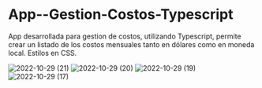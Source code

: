 # App--Gestion-Costos-Typescript

App desarrollada para gestion de costos, utilizando Typescript, permite crear un listado de los costos mensuales tanto en dólares como en moneda local.
Estilos en CSS.


![2022-10-29 (21)](https://user-images.githubusercontent.com/97048366/198846342-ede3259c-7467-414b-85df-6ce8a477d9ef.png)
![2022-10-29 (20)](https://user-images.githubusercontent.com/97048366/198846347-024b2057-7d15-43ef-a864-212d69db66d6.png)
![2022-10-29 (19)](https://user-images.githubusercontent.com/97048366/198846349-741fa364-d931-4578-bc75-52c0fd59cc51.png)
![2022-10-29 (17)](https://user-images.githubusercontent.com/97048366/198846350-414985c7-1ef0-4b47-93d1-4b9fd4fb3083.png)
